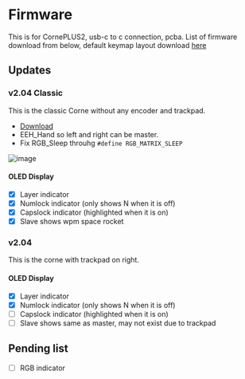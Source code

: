 # Firmware
This is for CornePLUS2, usb-c to c connection, pcba. List of firmware download from below, default keymap layout download [here](https://cdn.shopify.com/s/files/1/0691/8963/2259/files/corneplus_layout.vil?v=1733360318)

## Updates

### v2.04 Classic
This is the classic Corne without any encoder and trackpad. 
- [Download](https://cdn.shopify.com/s/files/1/0691/8963/2259/files/xcmkb_crkbd_rev1_vialplus204-c.uf2?v=1733362630)
- EEH_Hand so left and right can be master.
- Fix RGB_Sleep throuhg `#define RGB_MATRIX_SLEEP`

![image](https://github.com/user-attachments/assets/6296f95a-1455-4742-ae9f-0b2f9e1e3645)

#### OLED Display
- [x] Layer indicator
- [x] Numlock indicator (only shows N when it is off)
- [x] Capslock indicator (highlighted when it is on)
- [x] Slave shows wpm space rocket

### v2.04
This is the corne with trackpad on right. 

#### OLED Display
- [x] Layer indicator
- [x] Numlock indicator (only shows N when it is off)
- [ ] Capslock indicator (highlighted when it is on)
- [ ] Slave shows same as master, may not exist due to trackpad

## Pending list
- [ ] RGB indicator


